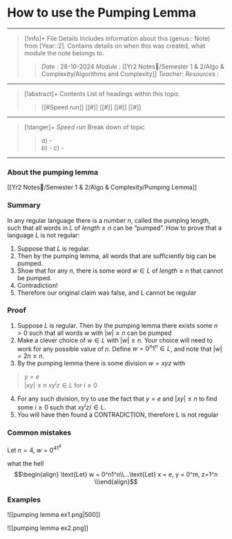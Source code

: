 # How to use the Pumping Lemma
---
> [!info]+ File Details
> Includes information about this (genus:: Note) from [Year::2]. Contains details on when this was created, what module the note belongs to.
> > *Date :*  28-10-2024
> > *Module :* [[Yr2 Notes📘/Semester 1 & 2/Algo & Complexity/Algorithms and Complexity]]
> > *Teacher*: 
> > *Resources :*

---
> [!abstract]+ Contents
> List of headings within this topic
> > [[#Speed run]]
> [[#]]
> [[#]]
> [[#]]
> [[#]]

--- 
> [!danger]+ *Speed run*
> Break down of topic 
> > $a)$ -  
> $b)$ - 
> $c)$ - 

---

### About the pumping lemma
[[Yr2 Notes📘/Semester 1 & 2/Algo & Complexity/Pumping Lemma]]

### Summary

In any regular language there is a number $n$, called the pumping length, such that all words in $L$ of $length ≥ n$ can be “pumped”. How to prove that a language $L$ is not regular:
1. Suppose that $L$ is regular. 
2. Then by the pumping lemma, all words that are sufficiently big can be pumped. 
3. Show that for any $n$, there is some word $w ∈ L$ of $length ≥ n$ that cannot be pumped. 
4. Contradiction! 
5. Therefore our original claim was false, and $L$ cannot be regular


### Proof

1. Suppose $L$ is regular. Then by the pumping lemma there exists some $n \gt 0$ such that all words w with $|w| \geq n$ can be pumped 
2. Make a clever choice of $w ∈ L$ with $|w| ≥ n$. Your choice will need to work for any possible value of $n$. 
	Define $w = 0^n1^n \in L$, and note that $|w| = 2n \geq n$.
3. By the pumping lemma there is some division $w = xyz$ with 
> $y=e$  
> $|xy| ≤ n$
> $xy^iz ∈ L$ for $i ≥ 0$ 
4. For any such division, try to use the fact that $y= e$ and $|xy| ≤ n$ to find some $i ≥ 0$ such that $xy^iz / ∈ L$.
5.  You will have then found a CONTRADICTION, therefore L is not regular


### Common mistakes

Let $n = 4$, $w=0^41^4$

what the hell $$\begin{align} \text{Let} w = 0^n1^n\\...\text{Let} x = e, y = 0^m, z=1^n \\\end{align}$$


### Examples

![[pumping lemma ex1.png|500]]




![[pumping lemma ex2.png]]